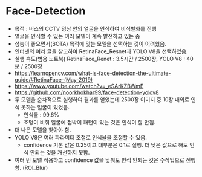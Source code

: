 # Face-Detection
- 목적 : 버스의 CCTV 영상 안의 얼굴을 인식하여 비식별화를 진행
- 얼굴을 인식할 수 있는 여러 모델이 계속 발전하고 있는 중
- 성능이 좋으면서(SOTA) 목적에 맞는 모델을 선택하는 것이 어려웠음.
- 인터넷의 여러 글을 참고하여 RetinaFace_Resnet과 YOLO V8을 선택하였음.
- 실행 속도(범용 노트북) RetinaFace_Renet : 3.5시간 / 2500장, YOLO V8 : 40분 / 2500장 
- https://learnopencv.com/what-is-face-detection-the-ultimate-guide/#RetinaFace-(May-2019)
- https://www.youtube.com/watch?v=_eSArKZBWmE
- https://github.com/noorkhokhar99/face-detection-yolov8
- 두 모델을 순차적으로 실행하여 결과를 얻었는데 2500장 이미지 중 10장 내외로 인식 못하는 얼굴이 있었음.
  - 인식률 : 99.6%
  - 조명이 비춰 얼굴에 점박이 패턴이 있는 것은 인식이 잘 안됨.
- 더 나은 모델을 찾아야 함.
- YOLO V8은 여러 파라미터 조절로 인식율을 조절할 수 있음.
  - confidence 기본 값은 0.25이고 대부분은 0.1로 실행. 더 낮은 값으로 해도 인식 안되는 것을 개선하지 못함.
- 여러 번 모델 적용하고 confidence 값을 낮춰도 인식 안되는 것은 수작업으로 진행함. (ROI_Blur)

  
